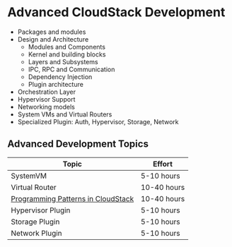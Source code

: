 # Advanced CloudStack Development

- Packages and modules
- Design and Architecture
  - Modules and Components
  - Kernel and building blocks
  - Layers and Subsystems
  - IPC, RPC and Communication
  - Dependency Injection
  - Plugin architecture
- Orchestration Layer
- Hypervisor Support
- Networking models
- System VMs and Virtual Routers
- Specialized Plugin: Auth, Hypervisor, Storage, Network


## Advanced Development Topics

| Topic | Effort |
| ----- | ------ |
| SystemVM | 5-10 hours |
| Virtual Router | 10-40 hours |
| [Programming Patterns in CloudStack](hack/patterns.md) | 10-40 hours |
| Hypervisor Plugin | 5-10 hours |
| Storage Plugin | 5-10 hours |
| Network Plugin | 5-10 hours |
